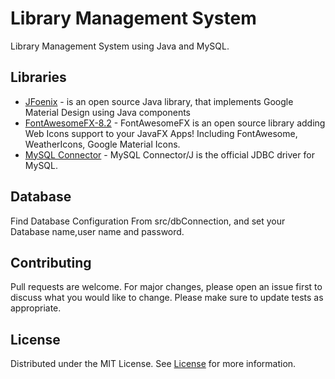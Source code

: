 # Library Management System

Library Management System using Java and MySQL.

## Libraries

* [JFoenix](http://www.jfoenix.com/) - is an open source Java library, that implements Google Material Design using Java components
* [FontAwesomeFX-8.2](https://bitbucket.org/Jerady/fontawesomefx/downloads/) - FontAwesomeFX is an open source library adding Web Icons support to your JavaFX Apps! Including FontAwesome, WeatherIcons, Google Material Icons.
* [MySQL Connector](https://dev.mysql.com/downloads/connector/j/) - MySQL Connector/J is the official JDBC driver for MySQL.

## Database

Find Database Configuration From src/dbConnection, and set your Database name,user name and password.

## Contributing
Pull requests are welcome. For major changes, please open an issue first to discuss what you would like to change.
Please make sure to update tests as appropriate.

## License
Distributed under the MIT License. See [License](LICENSE) for more information.
